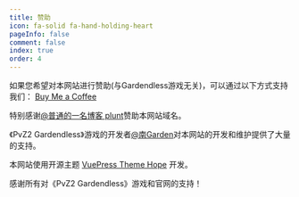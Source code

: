 ```yaml
---
title: 赞助
icon: fa-solid fa-hand-holding-heart
pageInfo: false
comment: false
index: true
order: 4
---
```


如果您希望对本网站进行赞助(与Gardendless游戏无关)，可以通过以下方式支持我们：
[Buy Me a Coffee](https://buymeacoffee.com/gaozih)

特别感谢[@普通的一名博客 plunt](https://space.bilibili.com/451272694)赞助本网站域名。

<BiliBili bvid="BV1HE4m1d7nt"/>

《PvZ2 Gardendless》游戏的开发者[@南Garden](https://space.bilibili.com/355909245)对本网站的开发和维护提供了大量的支持。

本网站使用开源主题 [VuePress Theme Hope](https://theme-hope.vuejs.press/zh/) 开发。

感谢所有对《PvZ2 Gardendless》游戏和官网的支持！
